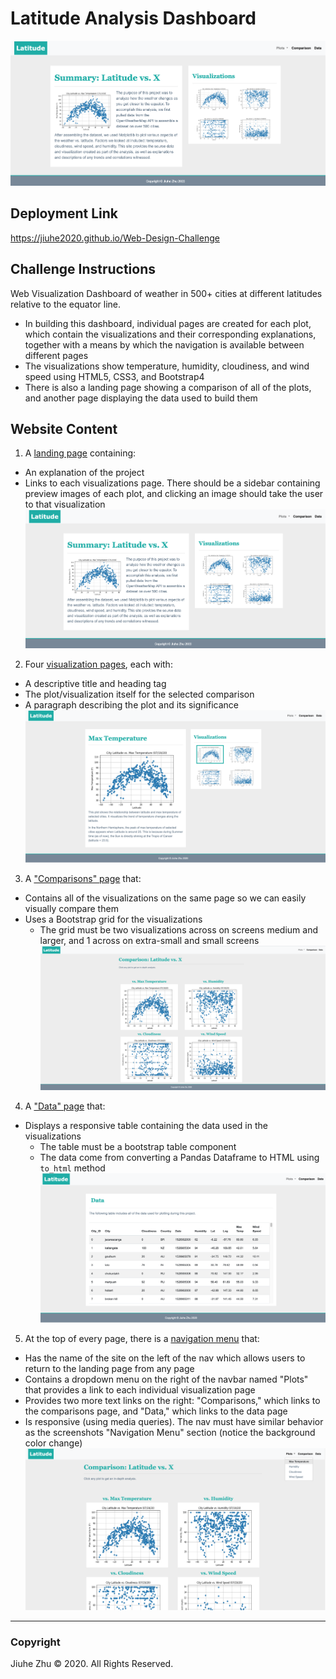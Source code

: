# Latitude Analysis Dashboard
![landing page](https://github.com/Jiuhe2020/Web-Design-Challenge/blob/master/images/Landing_Page.png)

## Deployment Link
https://jiuhe2020.github.io/Web-Design-Challenge

## Challenge Instructions
Web Visualization Dashboard of weather in 500+ cities at different latitudes relative to the equator line.
* In building this dashboard, individual pages are created for each plot, which contain the visualizations and their corresponding explanations, together with a means by which the navigation is available between different pages
* The visualizations show temperature, humidity, cloudiness, and wind speed using HTML5, CSS3, and Bootstrap4
* There is also a landing page showing a comparison of all of the plots, and another page displaying the data used to build them

## Website Content
1. A [landing page](https://github.com/Jiuhe2020/Web-Design-Challenge/blob/master/images/Landing_Page.png) containing:
- An explanation of the project
- Links to each visualizations page. There should be a sidebar containing preview images of each plot, and clicking an image should take the user to that visualization
![Landing_Page](https://github.com/Jiuhe2020/Web-Design-Challenge/blob/master/images/Landing_Page.png)
2. Four [visualization pages](https://github.com/Jiuhe2020/Web-Design-Challenge/blob/master/images/Visualization_Pages.png), each with:
- A descriptive title and heading tag
- The plot/visualization itself for the selected comparison
- A paragraph describing the plot and its significance
![Visualization_Pages](https://github.com/Jiuhe2020/Web-Design-Challenge/blob/master/images/Visualization_Pages.png)
3. A ["Comparisons" page](https://github.com/Jiuhe2020/Web-Design-Challenge/blob/master/images/Comparisons_Page.png) that:
- Contains all of the visualizations on the same page so we can easily visually compare them
- Uses a Bootstrap grid for the visualizations
  - The grid must be two visualizations across on screens medium and larger, and 1 across on extra-small and small screens
![Comparisons_Page](https://github.com/Jiuhe2020/Web-Design-Challenge/blob/master/images/Comparisons_Page.png)
4. A ["Data" page](https://github.com/Jiuhe2020/Web-Design-Challenge/blob/master/images/Data_Page.png) that:
- Displays a responsive table containing the data used in the visualizations
  - The table must be a bootstrap table component
  - The data come from converting a Pandas Dataframe to HTML using `to_html` method 
![Data_Page](https://github.com/Jiuhe2020/Web-Design-Challenge/blob/master/images/Data_Page.png)
5. At the top of every page, there is a [navigation menu](https://github.com/Jiuhe2020/Web-Design-Challenge/blob/master/images/Navigation_Menu.png) that:
- Has the name of the site on the left of the nav which allows users to return to the landing page from any page
- Contains a dropdown menu on the right of the navbar named "Plots" that provides a link to each individual visualization page
- Provides two more text links on the right: "Comparisons," which links to the comparisons page, and "Data," which links to the data page
- Is responsive (using media queries). The nav must have similar behavior as the screenshots "Navigation Menu" section (notice the background color change)
![Navigation_Menu](https://github.com/Jiuhe2020/Web-Design-Challenge/blob/master/images/Navigation_Menu.png)

---
### Copyright
Jiuhe Zhu © 2020. All Rights Reserved.
